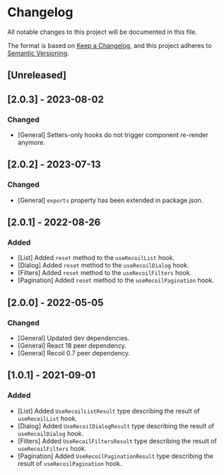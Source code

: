 # Changelog

All notable changes to this project will be documented in this file.

The format is based on [Keep a Changelog](https://keepachangelog.com/en/1.0.0/),
and this project adheres to [Semantic Versioning](https://semver.org/spec/v2.0.0.html).

## [Unreleased]

## [2.0.3] - 2023-08-02

### Changed

- [General] Setters-only hooks do not trigger component re-render anymore.

## [2.0.2] - 2023-07-13

### Changed

- [General] `exports` property has been extended in package.json.

## [2.0.1] - 2022-08-26

### Added

- [List] Added `reset` method to the `useRecoilList` hook.
- [Dialog] Added `reset` method to the `useRecoilDialog` hook.
- [Filters] Added `reset` method to the `useRecoilFilters` hook.
- [Pagination] Added `reset` method to the `useRecoilPagination` hook.

## [2.0.0] - 2022-05-05

### Changed

- [General] Updated dev dependencies.
- [General] React 18 peer dependency.
- [General] Recoil 0.7 peer dependency.

## [1.0.1] - 2021-09-01

### Added

- [List] Added `UseRecoilListResult` type describing the result of `useRecoilList` hook.
- [Dialog] Added `UseRecoilDialogResult` type describing the result of `useRecoilDialog` hook.
- [Filters] Added `UseRecoilFiltersResult` type describing the result of `useRecoilFilters` hook.
- [Pagination] Added `UseRecoilPaginationResult` type describing the result of `useRecoilPagination` hook.
